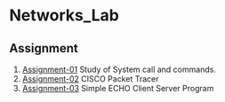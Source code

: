 # Networks_Lab

## Assignment 
1. [Assignment-01](https://github.com/KKBUGHUNTER/Networks_Lab/tree/main/Assignment-01) Study of System call and commands.
2. [Assignment-02](https://github.com/KKBUGHUNTER/Networks_Lab/tree/main/Assignment-02) CISCO Packet Tracer
3. [Assignment-03](https://github.com/KKBUGHUNTER/Networks_Lab/tree/main/Assignment-03) Simple ECHO Client Server Program




